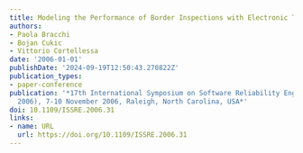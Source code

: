 ```yaml
---
title: Modeling the Performance of Border Inspections with Electronic Travel Documents
authors:
- Paola Bracchi
- Bojan Cukic
- Vittorio Cortellessa
date: '2006-01-01'
publishDate: '2024-09-19T12:50:43.270822Z'
publication_types:
- paper-conference
publication: '*17th International Symposium on Software Reliability Engineering (ISSRE
  2006), 7-10 November 2006, Raleigh, North Carolina, USA*'
doi: 10.1109/ISSRE.2006.31
links:
- name: URL
  url: https://doi.org/10.1109/ISSRE.2006.31
---
```

